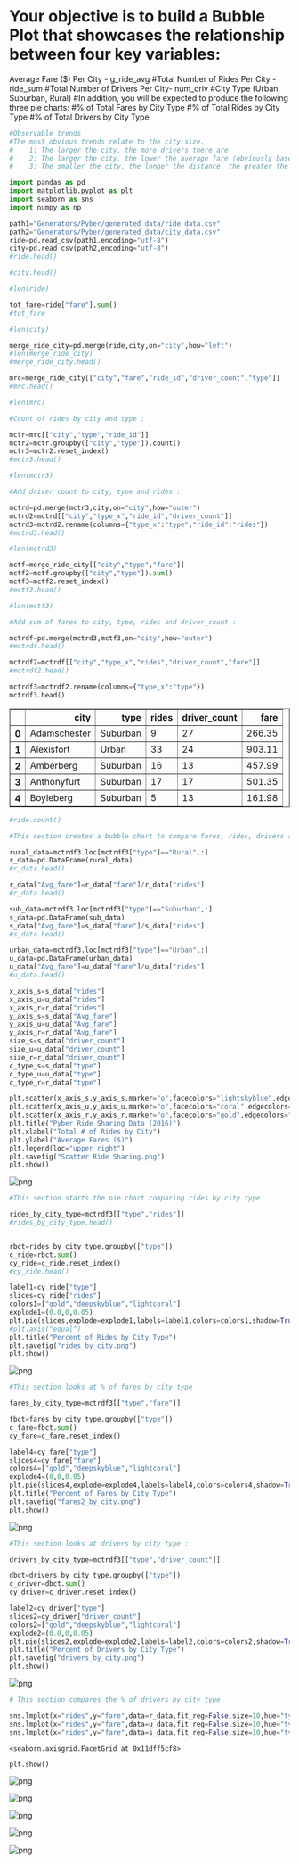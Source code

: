 
# Your objective is to build a Bubble Plot that showcases the relationship between four key variables:
Average Fare ($) Per City -         g_ride_avg
#Total Number of Rides Per City -    ride_sum
#Total Number of Drivers Per City-   num_driv
#City Type (Urban, Suburban, Rural)
#In addition, you will be expected to produce the following three pie charts:
#% of Total Fares by City Type
#% of Total Rides by City Type
#% of Total Drivers by City Type


```python
#Observable trends
#The most obvious trends relate to the city size.  
#    1: The larger the city, the more drivers there are.
#    2: The larger the city, the lower the average fare (obviously based upon distance traveled).
#    3: The smaller the city, the longer the distance, the greater the fare and fewer drivers. 
```


```python
import pandas as pd
import matplotlib.pyplot as plt
import seaborn as sns
import numpy as np
```


```python
path1="Generators/Pyber/generated_data/ride_data.csv"
path2="Generators/Pyber/generated_data/city_data.csv"
ride=pd.read_csv(path1,encoding="utf-8")
city=pd.read_csv(path2,encoding="utf-8")
#ride.head()
```


```python
#city.head()
```


```python
#len(ride)
```


```python
tot_fare=ride["fare"].sum()
#tot_fare
```


```python
#len(city)
```


```python
merge_ride_city=pd.merge(ride,city,on="city",how="left")
#len(merge_ride_city)
#merge_ride_city.head()
```


```python
mrc=merge_ride_city[["city","fare","ride_id","driver_count","type"]]
#mrc.head()
```


```python
#len(mrc)
```


```python
#Count of rides by city and type :
```


```python
mctr=mrc[["city","type","ride_id"]]
mctr2=mctr.groupby(["city","type"]).count()
mctr3=mctr2.reset_index()
#mctr3.head()
```


```python
#len(mctr3)
```


```python
#Add driver count to city, type and rides :
```


```python
mctrd=pd.merge(mctr3,city,on="city",how="outer")
mctrd2=mctrd[["city","type_x","ride_id","driver_count"]]
mctrd3=mctrd2.rename(columns={"type_x":"type","ride_id":"rides"})
#mctrd3.head()
```


```python
#len(mctrd3)
```


```python
mctf=merge_ride_city[["city","type","fare"]]
mctf2=mctf.groupby(["city","type"]).sum()
mctf3=mctf2.reset_index()
#mctf3.head()
```


```python
#len(mctf3)
```


```python
#Add sum of fares to city, type, rides and driver_count :
```


```python
mctrdf=pd.merge(mctrd3,mctf3,on="city",how="outer")
#mctrdf.head()
```


```python
mctrdf2=mctrdf[["city","type_x","rides","driver_count","fare"]]
#mctrdf2.head()
```


```python
mctrdf3=mctrdf2.rename(columns={"type_x":"type"})
mctrdf3.head()
```




<div>
<style>
    .dataframe thead tr:only-child th {
        text-align: right;
    }

    .dataframe thead th {
        text-align: left;
    }

    .dataframe tbody tr th {
        vertical-align: top;
    }
</style>
<table border="1" class="dataframe">
  <thead>
    <tr style="text-align: right;">
      <th></th>
      <th>city</th>
      <th>type</th>
      <th>rides</th>
      <th>driver_count</th>
      <th>fare</th>
    </tr>
  </thead>
  <tbody>
    <tr>
      <th>0</th>
      <td>Adamschester</td>
      <td>Suburban</td>
      <td>9</td>
      <td>27</td>
      <td>266.35</td>
    </tr>
    <tr>
      <th>1</th>
      <td>Alexisfort</td>
      <td>Urban</td>
      <td>33</td>
      <td>24</td>
      <td>903.11</td>
    </tr>
    <tr>
      <th>2</th>
      <td>Amberberg</td>
      <td>Suburban</td>
      <td>16</td>
      <td>13</td>
      <td>457.99</td>
    </tr>
    <tr>
      <th>3</th>
      <td>Anthonyfurt</td>
      <td>Suburban</td>
      <td>17</td>
      <td>17</td>
      <td>501.35</td>
    </tr>
    <tr>
      <th>4</th>
      <td>Boyleberg</td>
      <td>Suburban</td>
      <td>5</td>
      <td>13</td>
      <td>161.98</td>
    </tr>
  </tbody>
</table>
</div>




```python
#ride.count()
```


```python
#This section creates a bubble chart to compare fares, rides, drivers and cites
```


```python
rural_data=mctrdf3.loc[mctrdf3["type"]=="Rural",:]
r_data=pd.DataFrame(rural_data)
#r_data.head()
```


```python
r_data["Avg_fare"]=r_data["fare"]/r_data["rides"]
#r_data.head()
```


```python
sub_data=mctrdf3.loc[mctrdf3["type"]=="Suburban",:]
s_data=pd.DataFrame(sub_data)
s_data["Avg_fare"]=s_data["fare"]/s_data["rides"]
#s_data.head()

```


```python
urban_data=mctrdf3.loc[mctrdf3["type"]=="Urban",:]
u_data=pd.DataFrame(urban_data)
u_data["Avg_fare"]=u_data["fare"]/u_data["rides"]
#u_data.head()
```


```python
x_axis_s=s_data["rides"]
x_axis_u=u_data["rides"]
x_axis_r=r_data["rides"]
y_axis_s=s_data["Avg_fare"]
y_axis_u=u_data["Avg_fare"]
y_axis_r=r_data["Avg_fare"]
size_s=s_data["driver_count"]
size_u=u_data["driver_count"]
size_r=r_data["driver_count"]
c_type_s=s_data["type"]
c_type_u=u_data["type"]
c_type_r=r_data["type"]
```


```python
plt.scatter(x_axis_s,y_axis_s,marker="o",facecolors="lightskyblue",edgecolors="black",s=size_s*10,alpha=0.75, label="Suburban")
plt.scatter(x_axis_u,y_axis_u,marker="o",facecolors="coral",edgecolors="black",s=size_u*10,alpha=0.75,label="Urban")
plt.scatter(x_axis_r,y_axis_r,marker="o",facecolors="gold",edgecolors="black",s=size_r*10,alpha=0.75,label="Rural")
plt.title("Pyber Ride Sharing Data (2016)")
plt.xlabel("Total # of Rides by City")
plt.ylabel("Average Fares ($)")
plt.legend(loc="upper right")
plt.savefig("Scatter Ride Sharing.png")
plt.show()
```


![png](output_30_0.png)



```python
#This section starts the pie chart comparing rides by city type
```


```python
rides_by_city_type=mctrdf3[["type","rides"]]
#rides_by_city_type.head()
```


```python

rbct=rides_by_city_type.groupby(["type"])
c_ride=rbct.sum()
cy_ride=c_ride.reset_index()
#cy_ride.head()
```


```python
label1=cy_ride["type"]
slices=cy_ride["rides"]
colors1=["gold","deepskyblue","lightcoral"]
explode1=(0.0,0,0.05)
plt.pie(slices,explode=explode1,labels=label1,colors=colors1,shadow=True,autopct="%1.1f%%",startangle=140)
#plt.axis("equal")
plt.title("Percent of Rides by City Type")
plt.savefig("rides_by_city.png")
plt.show()
```


![png](output_34_0.png)



```python
#This section looks at % of fares by city type
```


```python
fares_by_city_type=mctrdf3[["type","fare"]]
```


```python
fbct=fares_by_city_type.groupby(["type"])
c_fare=fbct.sum()
cy_fare=c_fare.reset_index()
```


```python
label4=cy_fare["type"]
slices4=cy_fare["fare"]
colors4=["gold","deepskyblue","lightcoral"]
explode4=(0,0,0.05)
plt.pie(slices4,explode=explode4,labels=label4,colors=colors4,shadow=True,autopct="%1.1f%%",startangle=140)
plt.title("Percent of Fares by City Type")
plt.savefig("fares2_by_city.png")
plt.show()
```


![png](output_38_0.png)



```python
#This section looks at drivers by city type :
```


```python
drivers_by_city_type=mctrdf3[["type","driver_count"]]
```


```python
dbct=drivers_by_city_type.groupby(["type"])
c_driver=dbct.sum()
cy_driver=c_driver.reset_index()
```


```python
label2=cy_driver["type"]
slices2=cy_driver["driver_count"]
colors2=["gold","deepskyblue","lightcoral"]
explode2=(0.0,0,0.05)
plt.pie(slices2,explode=explode2,labels=label2,colors=colors2,shadow=True,autopct="%1.1f%%",startangle=140)
plt.title("Percent of Drivers by City Type")
plt.savefig("drivers_by_city.png")
plt.show()
```


![png](output_42_0.png)



```python
# This section compares the % of drivers by city type
```


```python
sns.lmplot(x="rides",y="fare",data=r_data,fit_reg=False,size=10,hue="type")
sns.lmplot(x="rides",y="fare",data=u_data,fit_reg=False,size=10,hue="type")
sns.lmplot(x="rides",y="fare",data=s_data,fit_reg=False,size=10,hue="type")
```




    <seaborn.axisgrid.FacetGrid at 0x11dff5cf8>




```python
plt.show()
```


![png](output_45_0.png)



![png](output_45_1.png)



![png](output_45_2.png)



![png](output_45_3.png)



![png](output_45_4.png)

